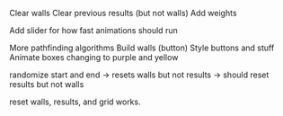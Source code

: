
Clear walls
Clear previous results (but not walls)
Add weights

Add slider for how fast animations should run

More pathfinding algorithms
Build walls (button)
Style buttons and stuff
Animate boxes changing to purple and yellow


randomize start and end -> resets walls but not results -> should reset results but not walls

reset walls, results, and grid works.